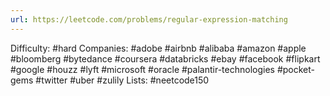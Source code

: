```yaml
---
url: https://leetcode.com/problems/regular-expression-matching
---
```


Difficulty: #hard
Companies: #adobe #airbnb #alibaba #amazon #apple #bloomberg #bytedance #coursera #databricks #ebay #facebook #flipkart #google #houzz #lyft #microsoft #oracle #palantir-technologies #pocket-gems #twitter #uber #zulily
Lists: #neetcode150